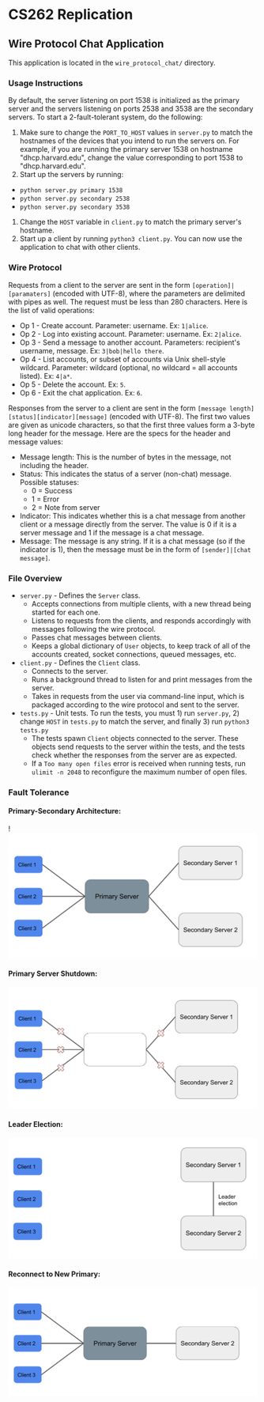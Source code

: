 # CS262 Replication

## Wire Protocol Chat Application
This application is located in the `wire_protocol_chat/` directory.

### Usage Instructions
By default, the server listening on port 1538 is initialized as the primary server and the servers listening on ports 2538 and 3538
are the secondary servers. To start a 2-fault-tolerant system, do the following:
1. Make sure to change the `PORT_TO_HOST` values in `server.py` to match the hostnames of the devices that you intend to run the servers on.
For example, if you are running the primary server 1538 on hostname "dhcp.harvard.edu", change the value corresponding to port 1538 to "dhcp.harvard.edu".
1. Start up the servers by running:
- `python server.py primary 1538`
- `python server.py secondary 2538`
- `python server.py secondary 3538 `
1. Change the `HOST` variable in `client.py` to match the primary server's hostname.
1. Start up a client by running `python3 client.py`. You can now use the application to chat with other clients.

### Wire Protocol
Requests from a client to the server are sent in the form `[operation]|[paramaters]` (encoded with UTF-8), where the parameters are delimited with pipes as well. The request must be less than 280 characters. Here is the list of valid operations:
* Op 1 - Create account. Parameter: username. Ex: `1|alice`.
* Op 2 - Log into existing account. Parameter: username. Ex: `2|alice`.
* Op 3 - Send a message to another account. Parameters: recipient's username, message. Ex: `3|bob|hello there`.
* Op 4 - List accounts, or subset of accounts via Unix shell-style wildcard. Parameter: wildcard (optional, no wildcard = all accounts listed). Ex: `4|a*`.
* Op 5 - Delete the account. Ex: `5`.
* Op 6 - Exit the chat application. Ex: `6`.

Responses from the server to a client are sent in the form `[message length][status][indicator][message]` (encoded with UTF-8). The first two values are given as unicode characters, so that the first three values form a 3-byte long header for the message. Here are the specs for the header and message values:
* Message length: This is the number of bytes in the message, not including the header.
* Status: This indicates the status of a server (non-chat) message. Possible statuses:
    * 0 = Success
    * 1 = Error
    * 2 = Note from server
* Indicator: This indicates whether this is a chat message from another client or a message directly from the server. The value is 0 if it is a server message and 1 if the message is a chat message.
* Message: The message is any string. If it is a chat message (so if the indicator is 1), then the message must be in the form of `[sender]|[chat message]`.


### File Overview
* `server.py` - Defines the `Server` class. 
    * Accepts connections from multiple clients, with a new thread being started for each one. 
    * Listens to requests from the clients, and responds accordingly with messages following the wire protocol. 
    * Passes chat messages between clients.
    * Keeps a global dictionary of `User` objects, to keep track of all of the accounts created, socket connections, queued messages, etc.
* `client.py` - Defines the `Client` class.
    * Connects to the server.
    * Runs a background thread to listen for and print messages from the server.
    * Takes in requests from the user via command-line input, which is packaged according to the wire protocol and sent to the server.
* `tests.py` - Unit tests. To run the tests, you must 1) run `server.py`, 2) change `HOST` in `tests.py` to match the server, and finally 3) run `python3 tests.py`
    * The tests spawn `Client` objects connected to the server. These objects send requests to the server within the tests, and the tests check whether the responses from the server are as expected.
    * If a `Too many open files` error is received when running tests, run `ulimit -n 2048` to reconfigure the maximum number of open files.

### Fault Tolerance

#### Primary-Secondary Architecture:
!![architecture.png](wire_protocol_chat%2Fimages%2Farchitecture.png)

#### Primary Server Shutdown:
![primary_disconnect.png](wire_protocol_chat%2Fimages%2Fprimary_disconnect.png)

#### Leader Election:
![leader_election.png](wire_protocol_chat%2Fimages%2Fleader_election.png)

#### Reconnect to New Primary:
![reconnect.png](wire_protocol_chat%2Fimages%2Freconnect.png)